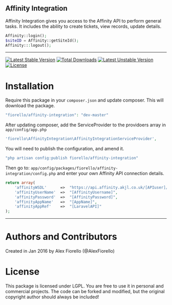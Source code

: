 ## Affinity Integration
Affinity Integration gives you access to the Affinity API to perform general tasks. It includes the ability to create tickets, view records, update details.
```php
Affinity::login();
$siteID = Affinity::getSiteId();
Affinity:::logout();
```
---
[![Latest Stable Version](https://poser.pugx.org/fiorello/affinity-integration/v/stable)](https://packagist.org/packages/fiorello/affinity-integration) [![Total Downloads](https://poser.pugx.org/fiorello/affinity-integration/downloads)](https://packagist.org/packages/fiorello/affinity-integration) [![Latest Unstable Version](https://poser.pugx.org/fiorello/affinity-integration/v/unstable)](https://packagist.org/packages/fiorello/affinity-integration) [![License](https://poser.pugx.org/fiorello/affinity-integration/license)](https://packagist.org/packages/fiorello/affinity-integration)

# Installation
Require this package in your `composer.json` and update composer. This will download the package.
```php
"fiorello/affinity-integration": "dev-master"
```
 After updating composer, add the ServiceProvider to the providoers array in `app/config/app.php`
```php
'fiorello\AffinityIntegration\AffinityIntegrationServiceProvider',
```

You will need to publish the configuration, and amend it.
```php
"php artisan config:publish fiorello/affinity-integration"
```

Then go to:  `app/config/packages/fiorello/affinity-integration/config.php`  and enter your own Affinity API connection details.

```php
return array(
    'affinityWSDL'      =>  "https://api.affinity.akjl.co.uk/[APIuser]/WSDL/AffinityAPIService.WSDL",
    'affinityUserName'  =>  "[AffinityUsername]",
    'affinityPassword'  =>  "[AffinityPassword]",
    'affinityAppName'   =>  "[AppName]",
    'affinityAppRef'    =>  "[LaravelAPI]"
);
```
---

# Authors and Contributors
Created in Jan 2016 by Alex Fiorello (@AlexFiorello)

# License

This package is licensed under LGPL. You are free to use it in personal and commercial projects. The code can be forked and modified, but the original copyright author should always be included!

